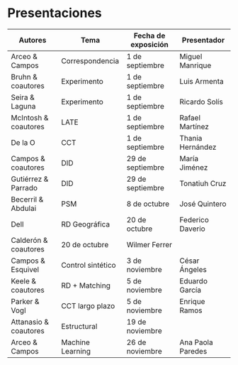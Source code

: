# Presentaciones

| **Autores** | **Tema** | **Fecha de exposición** | **Presentador** |
  | --- | --- | --- | --- |
  | Arceo & Campos | Correspondencia | 1 de septiembre | Miguel Manrique |
  |Bruhn & coautores | Experimento | 1 de septiembre | Luis Armenta |
  | Seira & Laguna | Experimento  | 1 de septiembre | Ricardo Solís |
  | McIntosh & coautores | LATE   | 1 de septiembre | Rafael Martínez |
  | De la O | CCT   | 1 de septiembre | Thania Hernández |
  | Campos & coautores | DID | 29 de septiembre | María Jiménez |
  | Gutiérrez & Parrado | DID | 29 de septiembre | Tonatiuh Cruz |
  | Becerril & Abdulai | PSM | 8 de octubre | José Quintero |
  | Dell | RD Geográfica | 20 de octubre | Federico Daverio |
  | Calderón & coautores | 20 de octubre | Wilmer Ferrer |
  | Campos & Esquivel | Control sintético | 3 de noviembre | César Ángeles |
  | Keele & coautores | RD + Matching | 5 de noviembre | Eduardo García |
  | Parker & Vogl | CCT largo plazo | 5 de noviembre | Enrique Ramos | 
  | Attanasio & coautores | Estructural | 19 de noviembre |
  | Arceo & Campos | Machine Learning | 26 de noviembre | Ana Paola Paredes |